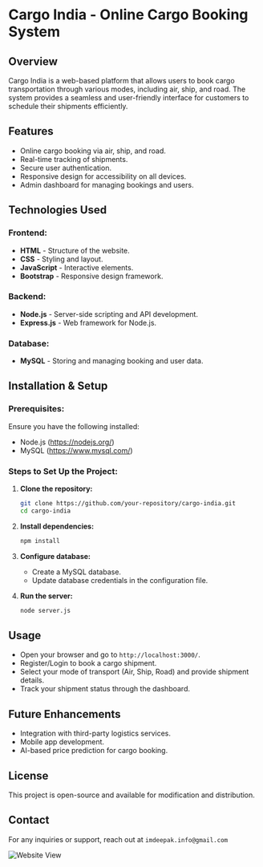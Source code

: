 # Cargo India - Online Cargo Booking System

## Overview
Cargo India is a web-based platform that allows users to book cargo transportation through various modes, including air, ship, and road. The system provides a seamless and user-friendly interface for customers to schedule their shipments efficiently.

## Features
- Online cargo booking via air, ship, and road.
- Real-time tracking of shipments.
- Secure user authentication.
- Responsive design for accessibility on all devices.
- Admin dashboard for managing bookings and users.

## Technologies Used
### Frontend:
- **HTML** - Structure of the website.
- **CSS** - Styling and layout.
- **JavaScript** - Interactive elements.
- **Bootstrap** - Responsive design framework.

### Backend:
- **Node.js** - Server-side scripting and API development.
- **Express.js** - Web framework for Node.js.

### Database:
- **MySQL** - Storing and managing booking and user data.

## Installation & Setup
### Prerequisites:
Ensure you have the following installed:
- Node.js (https://nodejs.org/)
- MySQL (https://www.mysql.com/)

### Steps to Set Up the Project:
1. **Clone the repository:**
   ```sh
   git clone https://github.com/your-repository/cargo-india.git
   cd cargo-india
   ```
2. **Install dependencies:**
   ```sh
   npm install
   ```
3. **Configure database:**
   - Create a MySQL database.
   - Update database credentials in the configuration file.
   
4. **Run the server:**
   ```sh
   node server.js
   ```

## Usage
- Open your browser and go to `http://localhost:3000/`.
- Register/Login to book a cargo shipment.
- Select your mode of transport (Air, Ship, Road) and provide shipment details.
- Track your shipment status through the dashboard.

## Future Enhancements
- Integration with third-party logistics services.
- Mobile app development.
- AI-based price prediction for cargo booking.

## License
This project is open-source and available for modification and distribution.

## Contact
For any inquiries or support, reach out at `imdeepak.info@gmail.com`

![Website View](https://i.imgur.com/Pcjiixk.png)


